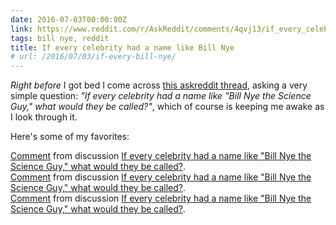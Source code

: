 ```yaml
---
date: 2016-07-03T00:00:00Z
link: https://www.reddit.com/r/AskReddit/comments/4qvj13/if_every_celebrity_had_a_name_like_bill_nye_the/
tags: bill nye, reddit
title: If every celebrity had a name like Bill Nye
# url: /2016/07/03/if-every-bill-nye/
---
```


*Right before* I got bed I come across [this askreddit thread](https://www.reddit.com/r/AskReddit/comments/4qvj13/if_every_celebrity_had_a_name_like_bill_nye_the/), asking a very simple question: *"If every celebrity had a name like "Bill Nye the Science Guy," what would they be called?"*, which of course is keeping me awake as I look through it.

Here's some of my favorites:

<div class="reddit-embed" data-embed-media="www.redditmedia.com" data-embed-parent="false" data-embed-live="false" data-embed-uuid="28c499e3-775e-4ac7-a1c7-d7cb98b205c3" data-embed-created="2016-07-02T13:02:20.944Z"><a href="https://www.reddit.com/r/AskReddit/comments/4qvj13/if_every_celebrity_had_a_name_like_bill_nye_the/d4waxuv">Comment</a> from discussion <a href="https://www.reddit.com/r/AskReddit/comments/4qvj13/if_every_celebrity_had_a_name_like_bill_nye_the/">If every celebrity had a name like &quot;Bill Nye the Science Guy,&quot; what would they be called?</a>.</div><script async src="https://www.redditstatic.com/comment-embed.js"></script>

<div class="reddit-embed" data-embed-media="www.redditmedia.com" data-embed-parent="true" data-embed-live="false" data-embed-uuid="0f67733c-458b-4bb6-91b1-a83b7df81d18" data-embed-created="2016-07-02T13:04:09.041Z"><a href="https://www.reddit.com/r/AskReddit/comments/4qvj13/if_every_celebrity_had_a_name_like_bill_nye_the/d4w9yjo">Comment</a> from discussion <a href="https://www.reddit.com/r/AskReddit/comments/4qvj13/if_every_celebrity_had_a_name_like_bill_nye_the/">If every celebrity had a name like &quot;Bill Nye the Science Guy,&quot; what would they be called?</a>.</div><script async src="https://www.redditstatic.com/comment-embed.js"></script>

<div class="reddit-embed" data-embed-media="www.redditmedia.com" data-embed-parent="false" data-embed-live="false" data-embed-uuid="e194b42e-1216-492b-8441-3dac6889f31e" data-embed-created="2016-07-02T13:04:56.228Z"><a href="https://www.reddit.com/r/AskReddit/comments/4qvj13/if_every_celebrity_had_a_name_like_bill_nye_the/d4wfkrz">Comment</a> from discussion <a href="https://www.reddit.com/r/AskReddit/comments/4qvj13/if_every_celebrity_had_a_name_like_bill_nye_the/">If every celebrity had a name like &quot;Bill Nye the Science Guy,&quot; what would they be called?</a>.</div><script async src="https://www.redditstatic.com/comment-embed.js"></script>

